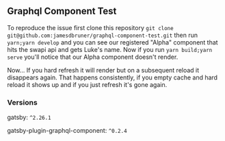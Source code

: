 ## Graphql Component Test

To reproduce the issue first clone this repository `git clone git@github.com:jamesdbruner/graphql-component-test.git` then run `yarn;yarn develop`
and you can see our registered "Alpha" component that hits the swapi api and gets Luke's name. Now if you run `yarn build;yarn serve` you'll notice that our Alpha component doesn't render. 

Now... If you hard refresh it will render but on a subsequent reload it disappears again. That happens consistently, if you empty cache and hard reload it shows up and if you just refresh it's gone again.

### Versions
gatsby: `^2.26.1` 

gatsby-plugin-graphql-component: `^0.2.4`